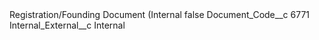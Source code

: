 <?xml version="1.0" encoding="UTF-8"?>
<CustomMetadata xmlns="http://soap.sforce.com/2006/04/metadata" xmlns:xsi="http://www.w3.org/2001/XMLSchema-instance" xmlns:xsd="http://www.w3.org/2001/XMLSchema">
    <label>Registration/Founding Document (Internal</label>
    <protected>false</protected>
    <values>
        <field>Document_Code__c</field>
        <value xsi:type="xsd:string">6771</value>
    </values>
    <values>
        <field>Internal_External__c</field>
        <value xsi:type="xsd:string">Internal</value>
    </values>
</CustomMetadata>
